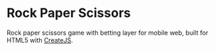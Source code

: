 # Rock Paper Scissors

Rock paper scissors game with betting layer for mobile web, built for HTML5 with [CreateJS](http://www.createjs.com/#!/CreateJS).
